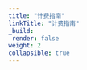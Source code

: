 ```yaml
---
title: "计费指南"
linkTitle: "计费指南"
_build:
 render: false 
weight: 2
collapsible: true
---
```

